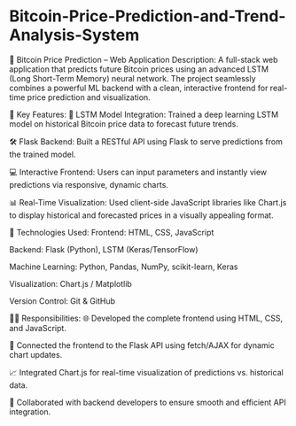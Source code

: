 # Bitcoin-Price-Prediction-and-Trend-Analysis-System

🚀 Bitcoin Price Prediction – Web Application
Description:
A full-stack web application that predicts future Bitcoin prices using an advanced LSTM (Long Short-Term Memory) neural network. The project seamlessly combines a powerful ML backend with a clean, interactive frontend for real-time price prediction and visualization.

🔑 Key Features:
🧠 LSTM Model Integration:
Trained a deep learning LSTM model on historical Bitcoin price data to forecast future trends.

🛠️ Flask Backend:
Built a RESTful API using Flask to serve predictions from the trained model.

💻 Interactive Frontend:
Users can input parameters and instantly view predictions via responsive, dynamic charts.

📊 Real-Time Visualization:
Used client-side JavaScript libraries like Chart.js to display historical and forecasted prices in a visually appealing format.

🧰 Technologies Used:
Frontend: HTML, CSS, JavaScript

Backend: Flask (Python), LSTM (Keras/TensorFlow)

Machine Learning: Python, Pandas, NumPy, scikit-learn, Keras

Visualization: Chart.js / Matplotlib

Version Control: Git & GitHub

👨‍💻 Responsibilities:
🌐 Developed the complete frontend using HTML, CSS, and JavaScript.

🔗 Connected the frontend to the Flask API using fetch/AJAX for dynamic chart updates.

📈 Integrated Chart.js for real-time visualization of predictions vs. historical data.

🤝 Collaborated with backend developers to ensure smooth and efficient API integration.










